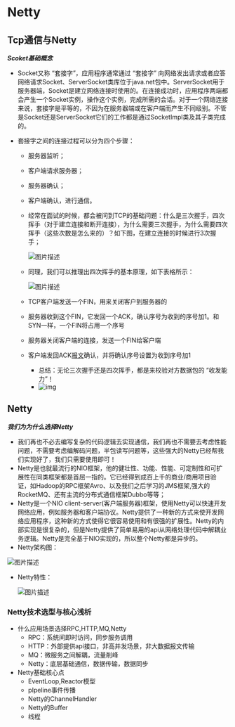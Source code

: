 # Netty



## Tcp通信与Netty



***Scoket基础概念***

* Socket又称 “套接字”，应用程序通常通过 “套接字” 向网络发出请求或者应答网络请求Socket、ServerSocket类库位于java.net包中。ServerSocket用于服务器端，Socket是建立网络连接时使用的。在连接成功时，应用程序两端都会产生一个Socket实例，操作这个实例，完成所需的会话。对于一个网络连接来说，套接字是平等的，不因为在服务器端或在客户端而产生不同级别。不管是Socket还是ServerSocket它们的工作都是通过SocketImpl类及其子类完成的。

* 套接字之间的连接过程可以分为四个步骤：

  - 服务器监听；

  - 客户端请求服务器；

  - 服务器确认；

  - 客户端确认，进行通信。

  - 经常在面试的时候，都会被问到TCP的基础问题：什么是三次握手，四次挥手（对于建立连接和断开连接），为什么需要三次握手，为什么需要四次挥手（这些次数是怎么来的）？如下图，在建立连接的时候进行3次握手；

    ![图片描述](https://climg.mukewang.com/5ee6d92e095b37e015800306.png)

  - 同理，我们可以推理出四次挥手的基本原理，如下表格所示：

    ![图片描述](https://climg.mukewang.com/5ee6d93909ec30d413520287.png)

  - TCP客户端发送一个FIN，用来关闭客户到服务器的

  - 服务器收到这个FIN，它发回一个ACK，确认序号为收到的序号加1。和SYN一样，一个FIN将占用一个序号

  - 服务器关闭客户端的连接，发送一个FIN给客户端

  - 客户端发回ACK[报文](https://baike.baidu.com/item/报文)确认，并将确认序号设置为收到序号加1

    - 总结：无论三次握手还是四次挥手，都是来校验对方数据包的 “收发能力”！
    - ![img](https://pics3.baidu.com/feed/caef76094b36acaf042ba27e2f07751503e99c48.jpeg?token=82e7f4e96e77dc4f3a6b5d9d1e36af2c&s=C150C53249BAC4CA586931D6030050B2)





## Netty



***我们为为什么选择Netty***



- 我们再也不必去编写复杂的代码逻辑去实现通信，我们再也不需要去考虑性能问题，不需要考虑编解码问题，半包读写问题等，这些强大的Netty已经帮我们实现好了，我们只需要使用即可！
- Netty是也就最流行的NIO框架，他的健壮性、功能、性能、可定制性和可扩展性在同类框架都是首屈一指的。它已经得到成百上千的商业/商用项目验证，如Hadoop的RPC框架Avro、以及我们之后学习的JMS框架,强大的RocketMQ、还有主流的分布式通信框架Dubbo等等；
- Netty是一个NIO client-server(客户端服务器)框架，使用Netty可以快速开发网络应用，例如服务器和客户端协议。Netty提供了一种新的方式来使开发网络应用程序，这种新的方式使得它很容易使用和有很强的扩展性。Netty的内部实现是很复杂的，但是Netty提供了简单易用的api从网络处理代码中解耦业务逻辑。Netty是完全基于NIO实现的，所以整个Netty都是异步的。
- Netty架构图：

![图片描述](https://climg.mukewang.com/5ee6d94b0915802d09090528.png)

- Netty特性：

  ![图片描述](https://climg.mukewang.com/5ee6d959099a30ad10110512.png)



### Netty技术选型与核心浅析

* 什么应用场景选择RPC,HTTP,MQ,Netty
  * RPC：系统间即时访问，同步服务调用
  * HTTP：外部提供api接口，非高并发场景，非大数据报文传输
  * MQ：微服务之间解耦，流量削峰
  * Netty：底层基础通信，数据传输，数据同步
* Netty基础核心点
  * EventLoop,Reactor模型
  * pIpeline事件传播
  * Netty的ChannelHandler
  * Netty的Buffer
  * 线程